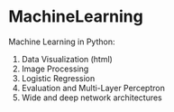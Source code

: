# MachineLearning
Machine Learning in Python: 
1. Data Visualization (html)
2. Image Processing 
3. Logistic Regression 
4. Evaluation and Multi-Layer Perceptron
5. Wide and deep network architectures

